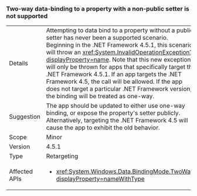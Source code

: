 ### Two-way data-binding to a property with a non-public setter is not supported

|   |   |
|---|---|
|Details|Attempting to data bind to a property without a public setter has never been a supported scenario. Beginning in the .NET Framework 4.5.1, this scenario will throw an <xref:System.InvalidOperationException?displayProperty=name>. Note that this new exception will only be thrown for apps that specifically target the .NET Framework 4.5.1. If an app targets the .NET Framework 4.5, the call will be allowed. If the app does not target a particular .NET Framework version, the binding will be treated as one-way.|
|Suggestion|The app should be updated to either use one-way binding, or expose the property's setter publicly. Alternatively, targeting the .NET Framework 4.5 will cause the app to exhibit the old behavior.|
|Scope|Minor|
|Version|4.5.1|
|Type|Retargeting|
|Affected APIs|<ul><li><xref:System.Windows.Data.BindingMode.TwoWay?displayProperty=nameWithType></li></ul>|
